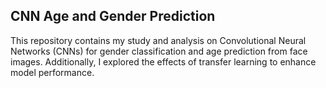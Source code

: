 ## CNN Age and Gender Prediction

This repository contains my study and analysis on Convolutional Neural Networks (CNNs) for gender classification and age prediction from face images. 
Additionally, I explored the effects of transfer learning to enhance model performance.
